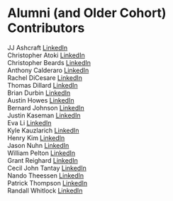 # Alumni (and Older Cohort) Contributors

JJ Ashcraft [LinkedIn](https://www.linkedin.com/in/jjashcraft/)<br/>
Christopher Atoki [LinkedIn](https://www.linkedin.com/in/christopher-atoki/)<br/>
Christopher Beards [LinkedIn](https://www.linkedin.com/in/christopher-beards-1292b529/)<br/>
Anthony Calderaro [LinkedIn](https://www.linkedin.com/in/anthonyjamescalderaro/)<br/>
Rachel DiCesare [LinkedIn](https://www.linkedin.com/in/rachel-dicesare-a86889ba/)<br/>
Thomas Dillard [LinkedIn](https://www.linkedin.com/in/thomasdillard/)<br/>
Brian Durbin [LinkedIn](https://www.linkedin.com/in/brian-durbin/)<br/>
Austin Howes [LinkedIn](https://www.linkedin.com/in/austinhowes/)<br/>
Bernard Johnson [LinkedIn](https://www.linkedin.com/in/bernard-johnson-b59b86168/)<br/>
Justin Kaseman [LinkedIn](https://www.linkedin.com/in/justin-kaseman/)<br/>
Eva Li [LinkedIn](https://www.linkedin.com/in/li-eva/)<br/>
Kyle Kauzlarich [LinkedIn](https://www.linkedin.com/in/kyle-kauzlarich-781b86140/)<br/>
Henry Kim [LinkedIn](https://www.linkedin.com/in/henrykim212/)<br/>
Jason Nuhn [LinkedIn](https://www.linkedin.com/in/jasonnuhn/)<br/>
William Pelton [LinkedIn](https://www.linkedin.com/in/william-pelton/)<br/>
Grant Reighard [LinkedIn](https://www.linkedin.com/in/grantreighard/)<br/>
Cecil John Tantay [LinkedIn](https://www.linkedin.com/in/cjtantay/)<br/>
Nando Theessen [LinkedIn](https://www.linkedin.com/in/nandotheessen/)<br/>
Patrick Thompson [LinkedIn](https://www.linkedin.com/in/patrick-thompson-the-code-guy/)<br/>
Randall Whitlock [LinkedIn](https://www.linkedin.com/in/randallwhitlock/)<br/>
